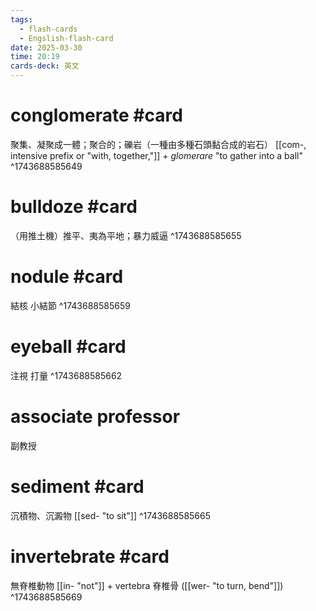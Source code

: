 ```yaml
---
tags:
  - flash-cards
  - Engslish-flash-card
date: 2025-03-30
time: 20:19
cards-deck: 英文
---
```


# conglomerate #card 
聚集、凝聚成一體；聚合的；礫岩（一種由多種石頭黏合成的岩石）
[[com-, intensive prefix or "with, together,"]] + _glomerare_ "to gather into a ball"
^1743688585649

# bulldoze #card
（用推土機）推平、夷為平地；暴力威逼
^1743688585655

# nodule #card
結核 小結節
^1743688585659

# eyeball #card 
注視 打量
^1743688585662

# associate professor 
副教授

# sediment #card
沉積物、沉澱物 
[[sed- "to sit"]]
^1743688585665

# invertebrate #card
無脊椎動物
[[in- "not"]] + vertebra 脊椎骨 ([[wer-  "to turn, bend"]])
^1743688585669
